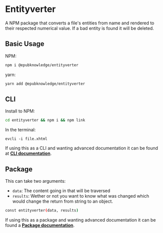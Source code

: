 # Entityverter

A NPM package that converts a file's entities from name and rendered to their respected numerical value. If a bad entity is found it will be deleted.

## Basic Usage

NPM:

```bash
npm i @epubknowledge/entityverter
```

yarn:

```bash
yarn add @epubknowledge/entityverter
```

## CLI

Install to NPM:

```bash
cd entityverter && npm i && npm link
```

In the terminal:

```
evcli -i file.xhtml
```

If using this as a CLI and wanting advanced documentation it can be found at **[CLI documentation](./docs/cli.md)**.

## Package

This can take two arguments:

- `data`: The content going in that will be traversed
- `results`: Wether or not you want to know what was changed which would change the return from string to an object.

```bash
const entityverter(data, results)
```

If using this as a package and wanting advanced documentation it can be found a **[Package documentation](./docs/package.md)**.
